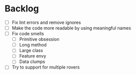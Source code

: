 # Backlog

- [ ] Fix lint errors and remove ignores
- [ ] Make the code more readable by using meaningful names
- [ ] Fix code smells
  - [ ] Primitive obsession
  - [ ] Long method
  - [ ] Large class
  - [ ] Feature envy
  - [ ] Data clumps
- [ ] Try to support for multiple rovers
